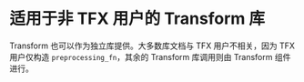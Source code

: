 # 适用于非 TFX 用户的 Transform 库

Transform 也可以作为独立库提供。大多数库文档与 TFX 用户不相关，因为 TFX 用户仅构造 `preprocessing_fn`，其余的 Transform 库调用则由 Transform 组件进行。
